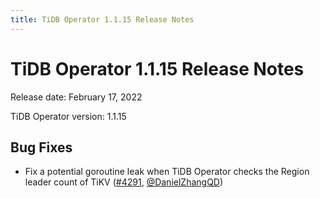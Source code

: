 ```yaml
---
title: TiDB Operator 1.1.15 Release Notes
---
```


# TiDB Operator 1.1.15 Release Notes

Release date: February 17, 2022

TiDB Operator version: 1.1.15

## Bug Fixes

- Fix a potential goroutine leak when TiDB Operator checks the Region leader count of TiKV ([#4291](https://github.com/pingcap/tidb-operator/pull/4291), [@DanielZhangQD](https://github.com/DanielZhangQD))
